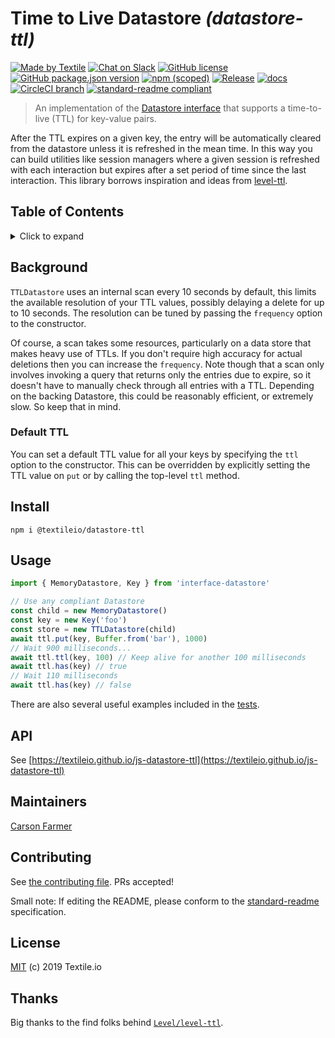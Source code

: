 # Time to Live Datastore _(datastore-ttl)_

[![Made by Textile](https://img.shields.io/badge/made%20by-Textile-informational.svg?style=flat-square)](https://textile.io)
[![Chat on Slack](https://img.shields.io/badge/slack-slack.textile.io-informational.svg?style=flat-square)](https://slack.textile.io)
[![GitHub license](https://img.shields.io/github/license/textileio/js-datastore-ttl.svg?style=flat-square)](./LICENSE)
[![GitHub package.json version](https://img.shields.io/github/package-json/v/textileio/js-datastore-ttl.svg?style=popout-square)](./package.json)
[![npm (scoped)](https://img.shields.io/npm/v/@textile/datastore-ttl.svg?style=popout-square)](https://www.npmjs.com/package/@textile/datastore-ttl)
[![Release](https://img.shields.io/github/release/textileio/js-datastore-ttl.svg?style=flat-square)](https://github.com/textileio/js-datastore-ttl/releases/latest)
[![docs](https://img.shields.io/badge/docs-master-success.svg?style=popout-square)](https://textileio.github.io/js-datastore-ttl)
[![CircleCI branch](https://img.shields.io/circleci/project/github/textileio/js-datastore-ttl/master.svg?style=flat-square)](https://circleci.com/gh/textileio/js-datastore-ttl)
[![standard-readme compliant](https://img.shields.io/badge/standard--readme-OK-green.svg?style=flat-square)](https://github.com/RichardLitt/standard-readme)

> An implementation of the [Datastore interface](https://github.com/ipfs/interface-datastore) that
supports a time-to-live (TTL) for key-value pairs.

After the TTL expires on a given key, the entry will be automatically cleared from the datastore
unless it is refreshed in the mean time. In this way you can build utilities like session managers
where a given session is refreshed with each interaction but expires after a set period of time
since the last interaction. This library borrows inspiration and ideas from [level-ttl](https://github.com/Level/level-ttl).

## Table of Contents

<details><summary>Click to expand</summary>

- [Background](#background)
- [Install](#install)
- [Usage](#usage)
- [API](#api)
- [Maintainers](#maintainers)
- [Contributing](#contributing)
- [License](#license)

</details>

## Background

`TTLDatastore` uses an internal scan every 10 seconds by default, this limits the available resolution of your TTL values, possibly delaying a delete for up to 10 seconds. The resolution can be tuned by passing the `frequency` option to the constructor.

Of course, a scan takes some resources, particularly on a data store that makes heavy use of TTLs. If you don't require high accuracy for actual deletions then you can increase the `frequency`. Note though that a scan only involves invoking a query that returns only the entries due to expire, so it doesn't have to manually check through all entries with a TTL. Depending on the backing Datastore, this could be reasonably efficient, or extremely slow. So keep that in mind.

### Default TTL

You can set a default TTL value for all your keys by specifying the `ttl` option to the constructor. This can be overridden by explicitly setting the TTL value on `put` or by calling the top-level `ttl` method.

## Install

```
npm i @textileio/datastore-ttl
```

## Usage

```typescript
import { MemoryDatastore, Key } from 'interface-datastore'

// Use any compliant Datastore
const child = new MemoryDatastore()
const key = new Key('foo')
const store = new TTLDatastore(child)
await ttl.put(key, Buffer.from('bar'), 1000)
// Wait 900 milliseconds...
await ttl.ttl(key, 100) // Keep alive for another 100 milliseconds
await ttl.has(key) // true
// Wait 110 milliseconds
await ttl.has(key) // false
```

There are also several useful examples included in the [tests](./blob/master/src/index.spec.ts).

## API

See [https://textileio.github.io/js-datastore-ttl](https://textileio.github.io/js-datastore-ttl)

## Maintainers

[Carson Farmer](https://github.com/carsonfarmer)

## Contributing

See [the contributing file](CONTRIBUTING.md). PRs accepted!

Small note: If editing the README, please conform to the [standard-readme](https://github.com/RichardLitt/standard-readme) specification.

## License

[MIT](LICENSE) (c) 2019 Textile.io

## Thanks

Big thanks to the find folks behind [`Level/level-ttl`](https://github.com/Level/level-ttl/blob/master/CONTRIBUTORS.md).
